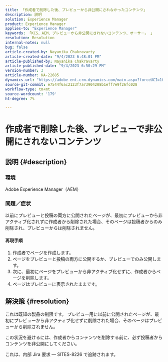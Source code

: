 ```yaml
---
title: 「作成者で削除した後、プレビューから非公開にされなかったコンテンツ」
description: 説明
solution: Experience Manager
product: Experience Manager
applies-to: "Experience Manager"
keywords: 「KCS、AEM、プレビューから非公開にされないコンテンツ、オーサー。 」
resolution: Resolution
internal-notes: null
bug: false
article-created-by: Nayanika Chakravarty
article-created-date: "9/4/2023 6:48:01 PM"
article-published-by: Nayanika Chakravarty
article-published-date: "9/4/2023 6:50:29 PM"
version-number: 3
article-number: KA-22685
dynamics-url: "https://adobe-ent.crm.dynamics.com/main.aspx?forceUCI=1&pagetype=entityrecord&etn=knowledgearticle&id=d8849890-534b-ee11-be6e-6045bd0067ea"
source-git-commit: e7544f6ac2123f7a73904208b1eff7e9f26fc028
workflow-type: tm+mt
source-wordcount: '179'
ht-degree: 7%

---
```


# 作成者で削除した後、プレビューで非公開にされないコンテンツ

## 説明 {#description}


### 環境

Adobe Experience Manager（AEM）

### 問題／症状

以前にプレビューと投稿の両方に公開されたページが、最初にプレビューから非アクティブ化されずに作成者から削除された場合、そのページは投稿者からのみ削除され、プレビューからは削除されません。

#### 再現手順

1. 作成者でページを作成します。
2. ページをプレビューと投稿の両方に公開するか、プレビューでのみ公開します。
3. 次に、最初にページをプレビューから非アクティブ化せずに、作成者からページを削除します。
4. ページはプレビューに表示されたままです。





## 解決策 {#resolution}


これは既知の製品の制限です。 プレビュー用に以前に公開されたページが、最初にプレビューから非アクティブ化せずに削除された場合、そのページはプレビューから削除されません。

この状況を避けるには、作成者からコンテンツを削除する前に、必ず投稿者からコンテンツを非公開にしてください。

これは、内部 Jira 要求 — SITES-8226 で追跡されます。
